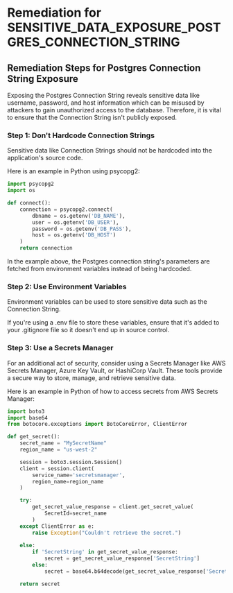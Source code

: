 # Remediation for SENSITIVE_DATA_EXPOSURE_POSTGRES_CONNECTION_STRING

## Remediation Steps for Postgres Connection String Exposure

Exposing the Postgres Connection String reveals sensitive data like username, password, and host information which can be misused by attackers to gain unauthorized access to the database. Therefore, it is vital to ensure that the Connection String isn't publicly exposed.

### Step 1: Don't Hardcode Connection Strings

Sensitive data like Connection Strings should not be hardcoded into the application's source code.

Here is an example in Python using psycopg2:

```python
import psycopg2
import os

def connect():
    connection = psycopg2.connect(
        dbname = os.getenv('DB_NAME'),
        user = os.getenv('DB_USER'),
        password = os.getenv('DB_PASS'),
        host = os.getenv('DB_HOST')
    )
    return connection
```

In the example above, the Postgres connection string's parameters are fetched from environment variables instead of being hardcoded. 

### Step 2: Use Environment Variables

Environment variables can be used to store sensitive data such as the Connection String.

If you're using a .env file to store these variables, ensure that it's added to your .gitignore file so it doesn't end up in source control.

### Step 3: Use a Secrets Manager

For an additional act of security, consider using a Secrets Manager like AWS Secrets Manager, Azure Key Vault, or HashiCorp Vault. These tools provide a secure way to store, manage, and retrieve sensitive data.

Here is an example in Python of how to access secrets from AWS Secrets Manager:

```python
import boto3
import base64
from botocore.exceptions import BotoCoreError, ClientError

def get_secret():
    secret_name = "MySecretName"
    region_name = "us-west-2"

    session = boto3.session.Session()
    client = session.client(
        service_name='secretsmanager',
        region_name=region_name
    )

    try:
        get_secret_value_response = client.get_secret_value(
            SecretId=secret_name
        )
    except ClientError as e:
        raise Exception("Couldn't retrieve the secret.")
    
    else:
        if 'SecretString' in get_secret_value_response:
            secret = get_secret_value_response['SecretString']
        else:
            secret = base64.b64decode(get_secret_value_response['SecretBinary'])

    return secret
```